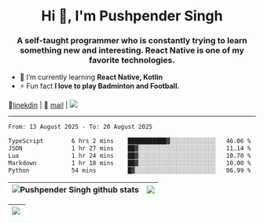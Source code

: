 <h1 align="center">Hi 👋, I'm Pushpender Singh</h1>
<h3 align="center">A self-taught programmer who is constantly trying to learn something new and interesting. React Native is one of my favorite technologies.</h3>

- 🌱 I’m currently learning **React Native, Kotlin**
- ⚡ Fun fact **I love to play Badminton and Football.**

👔[linekdin](https://www.linkedin.com/in/pushpender-singh-240061202/) | 📧 [mail](mailto:pushpendersingh694@gmail.com) | 
<a href="https://github.com/pushpender-singh-ap/pushpender-singh-ap">
    <img src="https://komarev.com/ghpvc/?username=pushpender-singh-ap&style=for-the-badge">
</a>


---

<!--START_SECTION:waka-->

```txt
From: 13 August 2025 - To: 20 August 2025

TypeScript        6 hrs 2 mins    ███████████▓░░░░░░░░░░░░░   46.06 %
JSON              1 hr 27 mins    ██▓░░░░░░░░░░░░░░░░░░░░░░   11.14 %
Lua               1 hr 24 mins    ██▓░░░░░░░░░░░░░░░░░░░░░░   10.70 %
Markdown          1 hr 18 mins    ██▓░░░░░░░░░░░░░░░░░░░░░░   10.00 %
Python            54 mins         █▓░░░░░░░░░░░░░░░░░░░░░░░   06.99 %
```

<!--END_SECTION:waka-->


| <a><img align="center" src="https://github-readme-stats-iota-ecru-15.vercel.app/api?username=pushpender-singh-ap&show_icons=true&include_all_commits=true&theme=buefy&hide_border=true" alt="Pushpender Singh github stats" /></a> | <a><img align="center" src="https://github-readme-stats-iota-ecru-15.vercel.app/api/top-langs/?username=pushpender-singh-ap&layout=compact&theme=buefy&hide_border=true" /></a> |
| ------------- | ------------- |

| <a> <img align="left" src="https://github-readme-streak-stats.herokuapp.com/?user=pushpender-singh-ap" /></br> </a> |
| ------------- |
